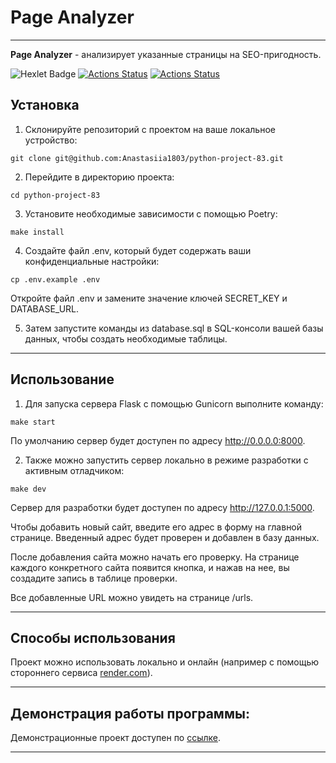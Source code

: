 # Page Analyzer
***

__Page Analyzer__ - анализирует указанные страницы на SEO-пригодность.

![Hexlet Badge](https://img.shields.io/badge/Hexlet-116EF5?logo=hexlet&logoColor=fff&style=for-the-badge)
[![Actions Status](https://github.com/Anastasiia1803/python-project-83/actions/workflows/hexlet-check.yml/badge.svg)](https://github.com/Anastasiia1803/python-project-83/actions)
[![Actions Status](https://github.com/Anastasiia1803/python-project-83/actions/workflows/linter.yml/badge.svg)](https://github.com/Anastasiia1803/python-project-83/actions)

## Установка

1. Склонируйте репозиторий с проектом на ваше локальное устройство:
```
git clone git@github.com:Anastasiia1803/python-project-83.git
```
2. Перейдите в директорию проекта:
```
cd python-project-83
```
3. Установите необходимые зависимости с помощью Poetry:
```
make install
```
4. Создайте файл .env, который будет содержать ваши конфиденциальные настройки:

```
cp .env.example .env
```

Откройте файл .env и замените значение ключей SECRET_KEY и DATABASE_URL.

5. Затем запустите команды из database.sql в SQL-консоли вашей базы данных, чтобы создать необходимые таблицы.

***

## Использование
1. Для запуска сервера Flask с помощью Gunicorn выполните команду:

```
make start
```
По умолчанию сервер будет доступен по адресу http://0.0.0.0:8000.

2. Также можно запустить сервер локально в режиме разработки с активным отладчиком:

```
make dev
```
Сервер для разработки будет доступен по адресу http://127.0.0.1:5000.

Чтобы добавить новый сайт, введите его адрес в форму на главной странице. Введенный адрес будет проверен и добавлен в базу данных.

После добавления сайта можно начать его проверку. На странице каждого конкретного сайта появится кнопка, и нажав на нее, вы создадите запись в таблице проверки.

Все добавленные URL можно увидеть на странице /urls.

***
## Способы использования
Проект можно использовать локально и онлайн (например с помощью стороннего сервиса [render.com](https://dashboard.render.com/)).

***
## Демонстрация работы программы:
Демонстрационные проект доступен по  [ссылке](https://python-project-83-qe7c.onrender.com/).
***